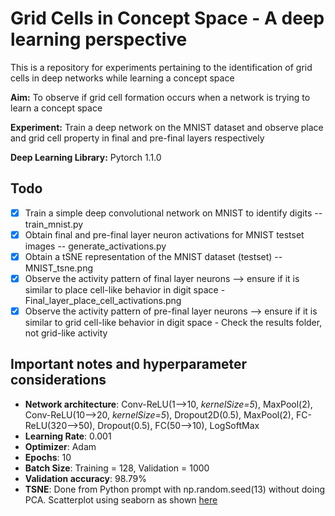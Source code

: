 # Grid Cells in Concept Space - A deep learning perspective
This is a repository for experiments pertaining to the identification of grid cells in deep networks while learning a concept space

**Aim:** To observe if grid cell formation occurs when a network is trying to learn a concept space

**Experiment:** Train a deep network on the MNIST dataset and observe place and grid cell property in final and pre-final layers respectively

**Deep Learning Library:** Pytorch 1.1.0

## Todo
+ [X] Train a simple deep convolutional network on MNIST to identify digits -- train_mnist.py
+ [X] Obtain final and pre-final layer neuron activations for MNIST testset images -- generate_activations.py
+ [X] Obtain a tSNE representation of the MNIST dataset (testset) -- MNIST_tsne.png
+ [X] Observe the activity pattern of final layer neurons --> ensure if it is similar to place cell-like behavior in digit space - Final_layer_place_cell_activations.png
+ [X] Observe the activity pattern of pre-final layer neurons --> ensure if it is similar to grid cell-like behavior in digit space - Check the results folder, not grid-like activity

## Important notes and hyperparameter considerations
* **Network architecture**: Conv-ReLU(1-->10, *kernelSize=5*), MaxPool(2), Conv-ReLU(10-->20, *kernelSize=5*), Dropout2D(0.5), MaxPool(2), FC-ReLU(320-->50), Dropout(0.5), FC(50-->10), LogSoftMax
* **Learning Rate**: 0.001
* **Optimizer**: Adam
* **Epochs**: 10
* **Batch Size**: Training = 128, Validation = 1000
* **Validation accuracy**: 98.79%
* **TSNE**: Done from Python prompt with np.random.seed(13) without doing PCA. Scatterplot using seaborn as shown [here](https://towardsdatascience.com/visualising-high-dimensional-datasets-using-pca-and-t-sne-in-python-8ef87e7915b)
